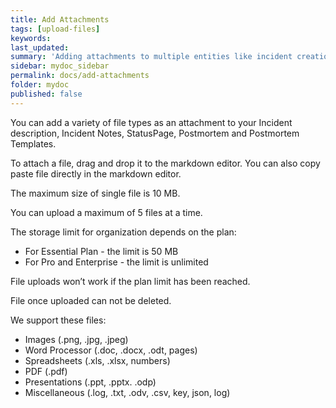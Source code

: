 ```yaml
---
title: Add Attachments
tags: [upload-files]
keywords:
last_updated:
summary: 'Adding attachments to multiple entities like incident creation, notes, postmortem'
sidebar: mydoc_sidebar
permalink: docs/add-attachments
folder: mydoc
published: false
---
```


You can add a variety of file types as an attachment to your Incident description, Incident Notes, StatusPage, Postmortem and Postmortem Templates.

To attach a file, drag and drop it to the markdown editor. You can also copy paste file directly in the markdown editor.

The maximum size of single file is 10 MB.

You can upload a maximum of 5 files at a time.

The storage limit for organization depends on the plan:

- For Essential Plan - the limit is 50 MB
- For Pro and Enterprise - the limit is unlimited

File uploads won’t work if the plan limit has been reached.

File once uploaded can not be deleted.

We support these files:

- Images (.png, .jpg, .jpeg)
- Word Processor (.doc, .docx, .odt, pages)
- Spreadsheets (.xls, .xlsx, numbers)
- PDF (.pdf)
- Presentations (.ppt, .pptx. .odp)
- Miscellaneous (.log, .txt, .odv, .csv, key, json, log)
